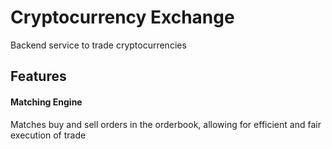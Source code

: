 # Cryptocurrency Exchange
Backend service to trade cryptocurrencies

## Features
#### Matching Engine
Matches buy and sell orders in the orderbook, allowing for efficient and fair execution of trade
